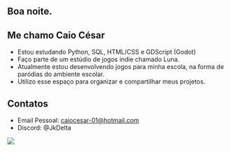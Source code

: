 ## Boa noite.

## Me chamo Caio César

- Estou estudando Python, SQL, HTML/CSS e GDScript (Godot)
- Faço parte de um estúdio de jogos indie chamado Luna.
- Atualmente estou desenvolvendo jogos para minha escola, na forma de paródias do ambiente escolar.
- Utilizo esse espaço para organizar e compartilhar meus projetos.

## Contatos

- Email Pessoal: caiocesar-01@hotmail.com
- Discord: @JkDelta

![](https://media1.tenor.com/m/NlQC1d5Q4a4AAAAd/jjk-manga.gif)
